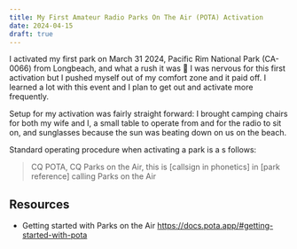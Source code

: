 ```yaml
---
title: My First Amateur Radio Parks On The Air (POTA) Activation
date: 2024-04-15
draft: true
---
```


I activated my first park on March 31 2024, Pacific Rim National Park (CA-0066) from Longbeach, and what a rush it was 🎉 I was nervous for this first activation but I pushed myself out of my comfort zone and it paid off. I learned a lot with this event and I plan to get out and activate more frequently.

Setup for my activation was fairly straight forward: I brought camping chairs for both my wife and I, a small table to operate from and for the radio to sit on, and sunglasses because the sun was beating down on us on the beach.

Standard operating procedure when activating a park is a s follows:

> CQ POTA, CQ Parks on the Air, this is [callsign in phonetics] in [park reference] calling Parks on the Air

## Resources

- Getting started with Parks on the Air <https://docs.pota.app/#getting-started-with-pota>
